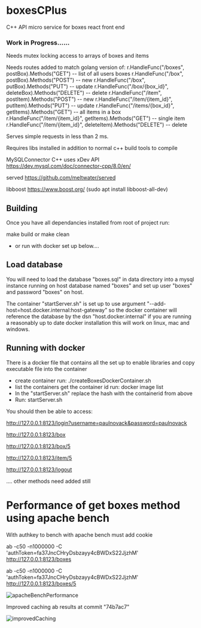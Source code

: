 # boxesCPlus
C++ API micro service for boxes react front end

### Work in Progress......  

Needs mutex locking access to arrays of boxes and items 

Needs routes added to match golang version of:
	r.HandleFunc("/boxes", postBox).Methods("GET") -- list of all users boxes
	r.HandleFunc("/box", postBox).Methods("POST") -- new
	r.HandleFunc("/box", putBox).Methods("PUT") -- update
	r.HandleFunc("/box/{box_id}", deleteBox).Methods("DELETE") -- delete
	r.HandleFunc("/item", postItem).Methods("POST")  -- new
	r.HandleFunc("/item/{item_id}", putItem).Methods("PUT") -- update
	r.HandleFunc("/items/{box_id}", getItems).Methods("GET") -- all items in a box
	r.HandleFunc("/item/{item_id}", getItems).Methods("GET") -- single item
	r.HandleFunc("/item/{item_id}", deleteItem).Methods("DELETE") -- delete

Serves simple requests in less than 2 ms.

Requires libs installed in addition to normal c++ build tools to compile

MySQLConnector C++  uses xDev API https://dev.mysql.com/doc/connector-cpp/8.0/en/

served https://github.com/meltwater/served

libboost https://www.boost.org/  (sudo apt install libboost-all-dev)

## Building
Once you have all dependancies installed from root of project run:

make build or make clean

- or run with docker set up below....

## Load database

You will need to load the database "boxes.sql" in data directory into a mysql instance running on host database named "boxes" and set up user "boxes" and password "boxes" on host.

The container "startServer.sh" is set up to use argument "--add-host=host.docker.internal:host-gateway" so the docker container will reference the database by the dsn "host.docker.internal" if you are running a reasonably up to date docker installation this will work on linux, mac and windows.

## Running with docker

There is a docker file that contains all the set up to enable libraries and copy executable file into the container
- create container run: ./createBoxesDockerContainer.sh
- list the containers get the container id run: docker image list
- In the "startServer.sh" replace the hash with the containerid from above
- Run: startServer.sh


You should then be able to access: 

http://127.0.0.1:8123/login?username=paulnovack&password=paulnovack

http://127.0.0.1:8123/box

http://127.0.0.1:8123/box/5

http://127.0.0.1:8123/item/5

http://127.0.0.1:8123/logout

.... other methods need added still

# Performance of get boxes method using apache bench

With authkey to bench with apache bench must add cookie

ab -c50 -n1000000 -C 'authToken=fa37JncCHryDsbzayy4cBWDxS22JjzhM'  http://127.0.0.1:8123/boxes

ab -c50 -n1000000 -C 'authToken=fa37JncCHryDsbzayy4cBWDxS22JjzhM'  http://127.0.0.1:8123/boxes/5


![apacheBenchPerformance](https://user-images.githubusercontent.com/3844301/168474846-f1e2ad35-53c9-4717-8bcb-d0522f2a8b83.png)

Improved caching ab results at commit "74b7ac7"


![improvedCaching](https://user-images.githubusercontent.com/3844301/169076410-a7be2f02-8a12-4e30-a250-9c0bed5f4e88.png)
